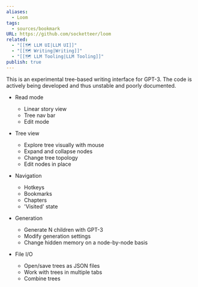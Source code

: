 ```yaml
---
aliases:
  - Loom
tags:
  - sources/bookmark
URL: https://github.com/socketteer/loom
related:
  - "[[🗺️ LLM UI|LLM UI]]"
  - "[[🗺️ Writing|Writing]]"
  - "[[🗺️ LLM Tooling|LLM Tooling]]"
publish: true
---
```


This is an experimental tree-based writing interface for GPT-3. The code is actively being developed and thus unstable and poorly documented.


- Read mode
    
    - Linear story view
    - Tree nav bar
    - Edit mode
- Tree view
    
    - Explore tree visually with mouse
    - Expand and collapse nodes
    - Change tree topology
    - Edit nodes in place
- Navigation
    
    - Hotkeys
    - Bookmarks
    - Chapters
    - 'Visited' state
- Generation
    
    - Generate N children with GPT-3
    - Modify generation settings
    - Change hidden memory on a node-by-node basis
- File I/O
    
    - Open/save trees as JSON files
    - Work with trees in multiple tabs
    - Combine trees